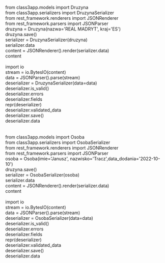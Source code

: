 from class3app.models import Druzyna <br />
from class3app.serializers import DruzynaSerializer <br />
from rest_framework.renderers import JSONRenderer <br />
from rest_framework.parsers import JSONParser <br />
druzyna = Druzyna(nazwa='REAL MADRYT', kraj='ES') <br />
druzyna.save() <br />
serializer = DruzynaSerializer(druzyna) <br />
serializer.data <br />
content = JSONRenderer().render(serializer.data) <br />
content <br /><br />
import io <br />
stream = io.BytesIO(content) <br />
data = JSONParser().parse(stream) <br />
deserializer = DruzynaSerializer(data=data) <br />
deserializer.is_valid() <br />
deserializer.errors <br />
deserializer.fields <br />
repr(deserializer) <br />
deserializer.validated_data<br />
deserializer.save()<br />
deserializer.data<br />
<br />
<br />
from class3app.models import Osoba<br />
from class3app.serializers import OsobaSerializer<br />
from rest_framework.renderers import JSONRenderer<br />
from rest_framework.parsers import JSONParser<br />
osoba = Osoba(imie='Janusz', nazwisko='Tracz',data_dodania='2022-10-10')<br />
druzyna.save()<br />
serializer = OsobaSerializer(osoba)<br />
serializer.data<br />
content = JSONRenderer().render(serializer.data)<br />
content<br /><br />
import io<br />
stream = io.BytesIO(content)<br />
data = JSONParser().parse(stream)<br />
deserializer = OsobaSerializer(data=data)<br />
deserializer.is_valid()<br />
deserializer.errors<br />
deserializer.fields<br />
repr(deserializer)<br />
deserializer.validated_data<br />
deserializer.save()<br />
deserializer.data<br />